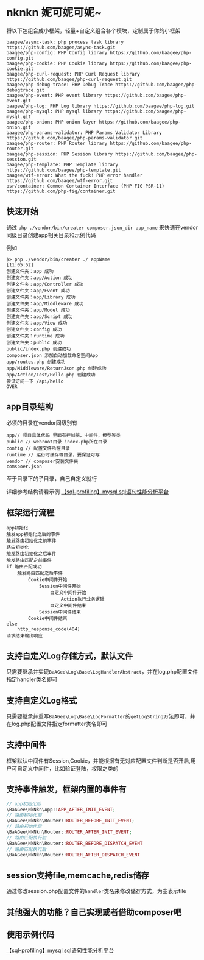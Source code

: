 # nknkn 妮可妮可妮~

将以下包组合成小框架，轻量+自定义组合各个模块，定制属于你的小框架

```
baagee/async-task: php process task library https://github.com/baagee/async-task.git
baagee/php-config: PHP Config library https://github.com/baagee/php-config.git
baagee/php-cookie: PHP Cookie library https://github.com/baagee/php-cookie.git
baagee/php-curl-request: PHP Curl Request library https://github.com/baagee/php-curl-request.git
baagee/php-debug-trace: PHP Debug Trace https://github.com/baagee/php-debugtrace.git
baagee/php-event: PHP event library https://github.com/baagee/php-event.git
baagee/php-log: PHP Log library https://github.com/baagee/php-log.git
baagee/php-mysql: PHP mysql library https://github.com/baagee/php-mysql.git
baagee/php-onion: PHP onion layer https://github.com/baagee/php-onion.git
baagee/php-params-validator: PHP Params Validator Library https://github.com/baagee/php-params-validator.git
baagee/php-router: PHP Router library https://github.com/baagee/php-router.git
baagee/php-session: PHP Session library https://github.com/baagee/php-session.git
baagee/php-template: PHP Template library https://github.com/baagee/php-template.git
baagee/wtf-error: What the fuck! PHP error handler https://github.com/baagee/wtf-error.git
psr/container: Common Container Interface (PHP FIG PSR-11) https://github.com/php-fig/container.git
```

## 快速开始
通过 `php ./vendor/bin/creater composer.json_dir app_name` 来快速在vendor同级目录创建app相关目录和示例代码

例如
```
$> php ./vendor/bin/creater ./ appName                                                                                                                                                                                                                [11:05:52]
创建文件夹：app 成功
创建文件夹：app/Action 成功
创建文件夹：app/Controller 成功
创建文件夹：app/Event 成功
创建文件夹：app/Library 成功
创建文件夹：app/Middleware 成功
创建文件夹：app/Model 成功
创建文件夹：app/Script 成功
创建文件夹：app/View 成功
创建文件夹：config 成功
创建文件夹：runtime 成功
创建文件夹：public 成功
public/index.php 创建成功
composer.json 添加自动加载命名空间App
app/routes.php 创建成功
app/Middleware/ReturnJson.php 创建成功
app/Action/Test/Hello.php 创建成功
尝试访问一下 /api/hello
OVER
```

## app目录结构
必须的目录在vendor同级别有
```
app// 项目具体代码 里面有控制器，中间件，模型等类
public // webroot目录 index.php所在目录
config // 配置文件所在目录
runtime // 运行时缓存等目录，要保证可写
vendor // composer安装文件夹
comspoer.json
```
至于目录下的子目录，自己自定义就行

详细参考结构请看示例
[【sql-profiling】mysql sql语句性能分析平台](https://github.com/baagee/sql-profiling "sql-profiling")

## 框架运行流程
```
app初始化
触发app初始化之后的事件
触发路由初始化之前事件
路由初始化
触发路由初始化之后事件
触发路由匹配之前事件
if 路由匹配成功
    触发路由匹配之后事件
        Cookie中间件开始
            Session中间件开始
                自定义中间件开始
                    Action执行业务逻辑
                自定义中间件结束
            Session中间件结束
        Cookie中间件结束
else
    http_response_code(404)
请求结束输出响应
```

## 支持自定义Log存储方式，默认文件
只需要继承并实现`BaAGee\Log\Base\LogHandlerAbstract`，并在log.php配置文件指定handler类名即可

## 支持自定义Log格式
只需要继承并重写`BaAGee\Log\Base\LogFormatter`的`getLogString`方法即可，并在log.php配置文件指定formatter类名即可

## 支持中间件
框架默认中间件有Session,Cookie，并能根据有无对应配置文件判断是否开启,用户可自定义中间件，比如验证登陆，权限之类的

## 支持事件触发，框架内置的事件有
```php
// app初始化后
\BaAGee\NkNkn\App::APP_AFTER_INIT_EVENT;
// 路由初始化前
\BaAGee\NkNkn\Router::ROUTER_BEFORE_INIT_EVENT;
// 路由初始化后
\BaAGee\NkNkn\Router::ROUTER_AFTER_INIT_EVENT;
// 路由匹配执行前
\BaAGee\NkNkn\Router::ROUTER_BEFORE_DISPATCH_EVENT
// 路由匹配执行后
\BaAGee\NkNkn\Router::ROUTER_AFTER_DISPATCH_EVENT 
```

## session支持file,memcache,redis储存
通过修改session.php配置文件的`handler`类名来修改储存方式，为空表示file

## 其他强大的功能？自己实现或者借助composer吧

## 使用示例代码
[【sql-profiling】mysql sql语句性能分析平台](https://github.com/baagee/sql-profiling "sql-profiling")
